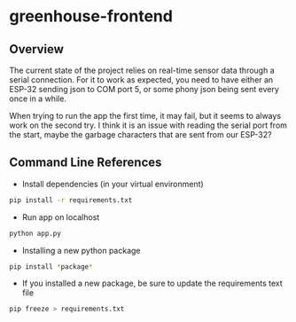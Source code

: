 # greenhouse-frontend

## Overview

The current state of the project relies on real-time sensor data through a serial connection. For it to work as expected, you need to have either an ESP-32 sending json to COM port 5, or some phony json being sent every once in a while. 

When trying to run the app the first time, it may fail, but it seems to always work on the second try. I think it is an issue with reading the serial port from the start, maybe the garbage characters that are sent from our ESP-32?

## Command Line References

* Install dependencies (in your virtual environment)
```bash
pip install -r requirements.txt
```

* Run app on localhost
```bash 
python app.py
```

* Installing a new python package
```bash
pip install *package*
```

* If you installed a new package, be sure to update the requirements text file
```bash
pip freeze > requirements.txt
```
